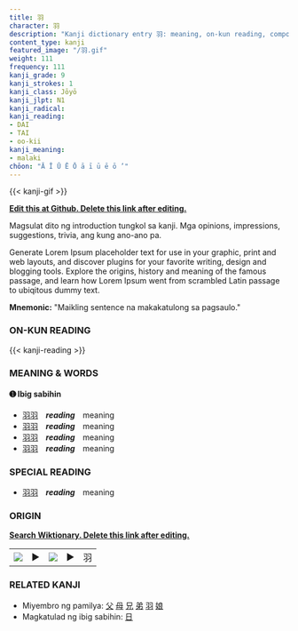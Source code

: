 ```yaml
---
title: 羽
character: 羽
description: "Kanji dictionary entry 羽: meaning, on-kun reading, compounds, origin, related kanji"
content_type: kanji
featured_image: "/羽.gif"
weight: 111
frequency: 111
kanji_grade: 9
kanji_strokes: 1
kanji_class: Jōyō
kanji_jlpt: N1
kanji_radical: 
kanji_reading: 
- DAI
- TAI
- oo-kii
kanji_meaning:
- malaki
chōon: "Ā Ī Ū Ē Ō ā ī ū ē ō ’"
---
```

[//]: # (Don't edit the line below. Kanji animated GIF code is automatically generated.)
{{< kanji-gif >}}

[//]: # (Edit below this line.)

**[Edit this at Github. Delete this link after editing.](https://github.com/tim0g/tim/tree/main/content/kanji/羽/index.md)**

Magsulat dito ng introduction tungkol sa kanji. Mga opinions, impressions, suggestions, trivia, ang kung ano-ano pa.

Generate Lorem Ipsum placeholder text for use in your graphic, print and web layouts, and discover plugins for your favorite writing, design and blogging tools. Explore the origins, history and meaning of the famous passage, and learn how Lorem Ipsum went from scrambled Latin passage to ubiqitous dummy text.
 
**Mnemonic:** "Maikling sentence na makakatulong sa pagsaulo."

### ON-KUN READING

[//]: # (Don't edit the line below. ON-KUN READING code is automatically generated.)
{{< kanji-reading >}}

### MEANING & WORDS

#### ➊ **Ibig sabihin**
  - [羽](../羽)[羽](../羽)　***reading***　meaning
  - [羽](../羽)[羽](../羽)　***reading***　meaning
  - [羽](../羽)[羽](../羽)　***reading***　meaning
  - [羽](../羽)[羽](../羽)　***reading***　meaning

### SPECIAL READING
  - [羽](../羽)[羽](../羽)　***reading***　meaning

### ORIGIN

**[Search Wiktionary. Delete this link after editing.](https://wiktionary.org/wiki/羽)**
<table class="kanji-table"><tr><td>
<img src="60px-羽-bronze.svg.png">
</td><td>▶</td><td>
<img src="60px-羽-oracle.svg.png">
</td><td>▶</td>
<td class="kanji-origin">羽</td>
</tr></table>

### RELATED KANJI
- Miyembro ng pamilya: [父](../父) [母](../母) [兄](../兄) [弟](../弟) [羽](../羽) [娘](../娘)
- Magkatulad ng ibig sabihin: [日](../日)
